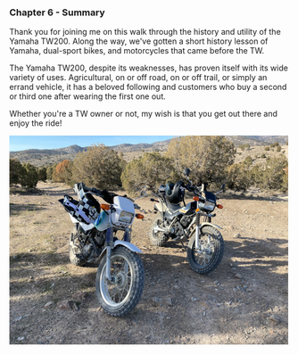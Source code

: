 ### Chapter 6 - Summary

Thank you for joining me on this walk through the history and utility of the Yamaha TW200. Along the way, we've gotten a short history lesson of Yamaha, dual-sport bikes, and motorcycles that came before the TW.

The Yamaha TW200, despite its weaknesses, has proven itself with its wide variety of uses. Agricultural, on or off road, on or off trail, or simply an errand vehicle, it has a beloved following and customers who buy a second or third one after wearing the first one out.

Whether you're a TW owner or not, my wish is that you get out there and enjoy the ride!

![Two TW200 Motorcycles](images/img_0804.jpg)
